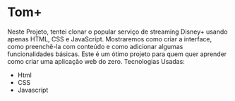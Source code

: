 # Tom+
Neste Projeto, tentei clonar o popular serviço de streaming Disney+ usando apenas HTML, CSS e JavaScript. Mostraremos como criar a interface, como preenchê-la com conteúdo e como adicionar algumas funcionalidades básicas. Este é um ótimo projeto para quem quer aprender como criar uma aplicação web do zero.
Tecnologias Usadas:

- Html
- CSS
- Javascript
  
